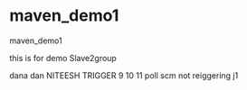 # maven_demo1
maven_demo1

this is for demo Slave2group

dana dan
NITEESH
TRIGGER
9
10
11
poll scm not reiggering
j1
